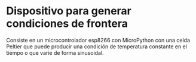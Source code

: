 # Dispositivo para generar condiciones de frontera

Consiste en un microcontrolador esp8266 con MicroPython con una celda Peltier que puede producir una condición de temperatura constante en el tiempo o que varie de forma sinusoidal.
